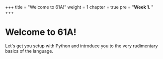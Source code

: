 +++
title = "Welcome to 61A!"
weight = 1
chapter = true
pre = "<b>Week 1. </b>"
+++

# Welcome to 61A!

Let's get you setup with Python and introduce you to the very rudimentary basics of the language.